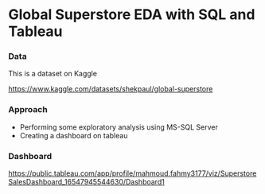 # Global Superstore EDA with SQL and Tableau


### Data
This is a dataset on Kaggle

https://www.kaggle.com/datasets/shekpaul/global-superstore

### Approach 
* Performing some exploratory analysis using MS-SQL Server
* Creating a dashboard on tableau

### Dashboard
https://public.tableau.com/app/profile/mahmoud.fahmy3177/viz/SuperstoreSalesDashboard_16547945544630/Dashboard1

